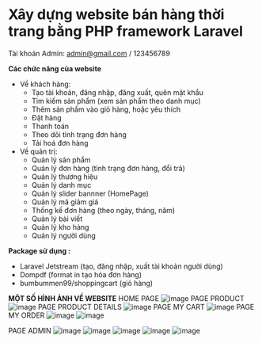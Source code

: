 # Xây dựng website bán hàng thời trang bằng PHP framework Laravel

Tài khoản Admin: admin@gmail.com / 123456789

**Các chức năng của website**
- Về khách hàng:
    + Tạo tài khoản, đăng nhập, đăng xuất, quên mật khẩu
    + Tìm kiếm sản phẩm (xem sản phẩm theo danh mục)
    + Thêm sản phẩm vào giỏ hàng, hoặc yêu thích
    + Đặt hàng
    + Thanh toán
    + Theo dõi tình trạng đơn hàng
    + Tải hoá đơn hàng
- Về quản trị:
    + Quản lý sản phẩm
    + Quản lý đơn hàng (tình trạng đơn hàng, đổi trả)
    + Quản lý thương hiệu
    + Quản lý danh mục
    + Quản lý slider bannner (HomePage)
    + Quản lý mã giảm giá
    + Thống kế đơn hàng (theo ngày, tháng, năm)
    + Quản lý bài viết
    + Quản lý kho hàng
    + Quản lý người dùng


**Package sử dụng :**
- Laravel Jetstream (tạo, đăng nhập, xuất tài khoản người dùng)
- Dompdf (format in tạo hóa đơn hàng)
- bumbummen99/shoppingcart (giỏ hàng)

**MỘT SỐ HÌNH ẢNH VỀ WEBSITE**
HOME PAGE
![image](https://user-images.githubusercontent.com/59226213/191215224-6a41de85-30b9-4c54-89bc-666fca07373f.png)
PAGE PRODUCT
![image](https://user-images.githubusercontent.com/59226213/191215583-6fa36d1a-f969-494a-b6df-30e4a318eb20.png)
PAGE PRODUCT DETAILS
![image](https://user-images.githubusercontent.com/59226213/191215744-ee5915f4-9959-4f28-b4e5-9183af497877.png)
PAGE MY CART
![image](https://user-images.githubusercontent.com/59226213/191215920-5e7ac725-457f-451d-b792-012daa7d6889.png)
PAGE MY ORDER
![image](https://user-images.githubusercontent.com/59226213/191216356-975a51ea-28ae-4ebd-848c-726ebe8f1df1.png)
![image](https://user-images.githubusercontent.com/59226213/191216476-6c704622-c727-4d5c-8fe1-fd247137271a.png)

PAGE ADMIN
![image](https://user-images.githubusercontent.com/59226213/191216094-c8b38087-cdff-441b-8dad-1281205b97c8.png)
![image](https://user-images.githubusercontent.com/59226213/191216587-8ba92977-ab94-4464-94b9-1dcdab098c23.png)
![image](https://user-images.githubusercontent.com/59226213/191216686-25359f43-b335-4272-8752-528bf195625e.png)
![image](https://user-images.githubusercontent.com/59226213/191216784-3c4c3752-f3bb-4104-808e-051f8e3222a8.png)
![image](https://user-images.githubusercontent.com/59226213/191216873-9b7bda8c-458b-42fb-99b9-564978d98dd7.png)





